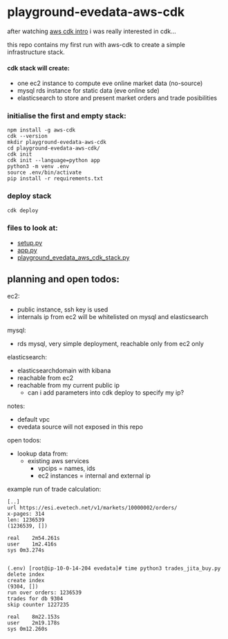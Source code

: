 # playground-evedata-aws-cdk

after watching [aws cdk intro](https://www.youtube.com/watch?v=ZWCvNFUN-sU) i was really interested in cdk...

this repo contains my first run with aws-cdk to create a simple infrastructure stack.

####  cdk stack will create:
- one ec2 instance to compute eve online market data (no-source) 
- mysql rds instance for static data (eve online sde)
- elasticsearch to store and present market orders and trade posibilities

### initialise the first and empty stack:
```
npm install -g aws-cdk
cdk --version
mkdir playground-evedata-aws-cdk
cd playground-evedata-aws-cdk/
cdk init
cdk init --language=python app
python3 -m venv .env
source .env/bin/activate
pip install -r requirements.txt
```

### deploy stack
```
cdk deploy
```


### files to look at:
- [setup.py](setup.py)
- [app.py](app.py)
- [playground_evedata_aws_cdk_stack.py](playground_evedata_aws_cdk/playground_evedata_aws_cdk_stack.py)


## planning and open todos:

ec2:
- public instance, ssh key is used
- internals ip from ec2 will be whitelisted on mysql and elasticsearch

mysql:
- rds mysql, very simple deployment, reachable only from ec2 only

elasticsearch:
- elasticsearchdomain with kibana
- reachable from ec2
- reachable from my current public ip
  - can i add parameters into cdk deploy to specify my ip?

notes:
- default vpc
- evedata source will not exposed in this repo


open todos:
- lookup data from:
  - existing aws services
    - vpcips = names, ids
    - ec2 instances = internal and external ip



example run of trade calculation:
```
[..]
url https://esi.evetech.net/v1/markets/10000002/orders/
x-pages: 314
len: 1236539
(1236539, [])

real	2m54.261s
user	1m2.416s
sys	0m3.274s


(.env) [root@ip-10-0-14-204 evedata]# time python3 trades_jita_buy.py
delete index
create index
(9304, [])
run over orders: 1236539
trades for db 9304
skip counter 1227235

real	8m22.153s
user	2m19.178s
sys	0m12.260s
 ```
